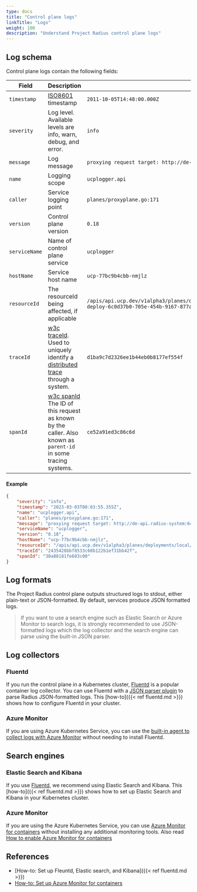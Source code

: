 ```yaml
---
type: docs
title: "Control plane logs"
linkTitle: "Logs"
weight: 100
description: "Understand Project Radius control plane logs"
---
```


## Log schema

Control plane logs contain the following fields:

| Field | Description       | Example |
|-------|-------------------|---------|
| `timestamp`  | [ISO8601](https://www.iso.org/iso-8601-date-and-time-format.html) timestamp | `2011-10-05T14:48:00.000Z` |
| `severity` | Log level. Available levels are info, warn, debug, and error. | `info` |
| `message`   | Log message | `proxying request target: http://de-api.radius-system:6443` |
| `name`   | Logging scope | `ucplogger.api` |
| `caller` | Service logging point | `planes/proxyplane.go:171`
| `version` | Control plane version | `0.18` |
| `serviceName` | Name of control plane service | `ucplogger` |
| `hostName` | Service host name | `ucp-77bc9b4cbb-nmjlz` |
| `resourceId` | The resourceId being affected, if applicable | `/apis/api.ucp.dev/v1alpha3/planes/deployments/local/resourcegroups/myrg/providers/Microsoft.Resources/deployments/rad-deploy-6c0d37b0-705e-454b-9167-877aa080e656` |
| `traceId` | [w3c traceId](https://www.w3.org/TR/trace-context/#trace-id). Used to uniquely identify a [distributed trace](https://www.w3.org/TR/trace-context/#dfn-distributed-traces) through a system.  | `d1ba9c7d2326ee1b44eb0b8177ef554f` |
| `spanId` | [w3c spanId](https://www.w3.org/TR/trace-context/#parent-id) The ID of this request as known by the caller. Also known as `parent-id` in some tracing systems.  | `ce52a91ed3c86c6d` |

#### Example

```json
{
    "severity": "info",
    "timestamp": "2023-03-03T00:03:55.355Z",
    "name": "ucplogger.api",
    "caller": "planes/proxyplane.go:171",
    "message": "proxying request target: http://de-api.radius-system:6443",
    "serviceName": "ucplogger",
    "version": "0.18",
    "hostName": "ucp-77bc9b4cbb-nmjlz",
    "resourceId": "/apis/api.ucp.dev/v1alpha3/planes/deployments/local/resourcegroups/myrg/providers/Microsoft.Resources/deployments/rad-deploy-6c0d37b0-705e-454b-9167-877aa080e656",
    "traceId": "2435428bbf8533c68b122b1ef31bb42f",
    "spanId": "30a88181fe683c00"
}
```

## Log formats

The Project Radius control plane outputs structured logs to stdout, either plain-text or JSON-formatted. By default, services produce JSON formatted logs. 

> If you want to use a search engine such as Elastic Search or Azure Monitor to search logs, it is strongly recommended to use JSON-formatted logs which the log collector and the search engine can parse using the built-in JSON parser.

## Log collectors

### Fluentd

If you run the control plane in a Kubernetes cluster, [Fluentd](https://www.fluentd.org/) is a popular container log collector. You can use Fluentd with a [JSON parser plugin](https://docs.fluentd.org/parser/json) to parse Radius JSON-formatted logs. This [how-to]({{< ref fluentd.md >}}) shows how to configure Fluentd in your cluster.

### Azure Monitor

If you are using Azure Kubernetes Service, you can use the [built-in agent to collect logs with Azure Monitor](https://learn.microsoft.com/azure/aks/monitor-aks) without needing to install Fluentd.

## Search engines

### Elastic Search and Kibana

If you use [Fluentd](https://www.fluentd.org/), we recommend using Elastic Search and Kibana. This [how-to]({{< ref fluentd.md >}}) shows how to set up Elastic Search and Kibana in your Kubernetes cluster.

### Azure Monitor

If you are using the Azure Kubernetes Service, you can use [Azure Monitor for containers](https://docs.microsoft.com/azure/azure-monitor/insights/container-insights-overview) without installing any additional monitoring tools. Also read [How to enable Azure Monitor for containers](https://learn.microsoft.com/azure/azure-monitor/containers/container-insights-onboard)

## References

- [How-to: Set up Fleuntd, Elastic search, and Kibana]({{< ref fluentd.md >}})
- [How-to: Set up Azure Monitor for containers](https://learn.microsoft.com/azure/aks/monitor-aks)